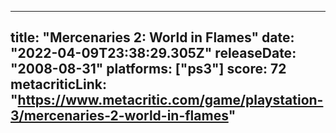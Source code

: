 
---
title: "Mercenaries 2: World in Flames"
date: "2022-04-09T23:38:29.305Z"
releaseDate: "2008-08-31"
platforms: ["ps3"]
score: 72
metacriticLink: "https://www.metacritic.com/game/playstation-3/mercenaries-2-world-in-flames"
---
